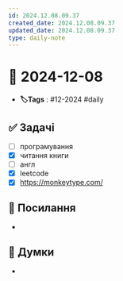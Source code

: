 ```yaml
---
id: 2024.12.08.09.37
created_date: 2024.12.08.09.37
updated_date: 2024.12.08.09.37
type: daily-note
---
```


# 📅 2024-12-08
- **🏷️Tags** : #12-2024 #daily 
## ✅ Задачі
- [ ] програмування
- [x] читання книги
- [ ] англ
- [x] leetcode
- [x] https://monkeytype.com/
## 🔗 Посилання
- 
## 🧠 Думки
- 